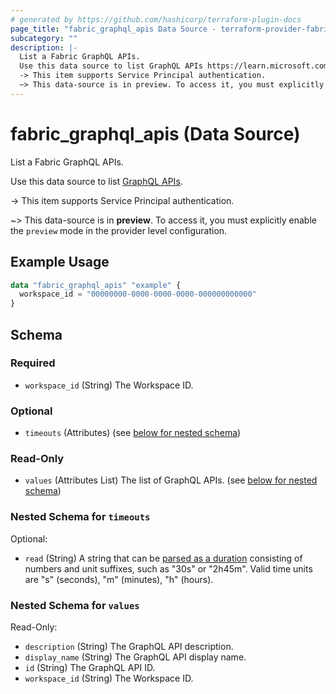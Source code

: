 ```yaml
---
# generated by https://github.com/hashicorp/terraform-plugin-docs
page_title: "fabric_graphql_apis Data Source - terraform-provider-fabric"
subcategory: ""
description: |-
  List a Fabric GraphQL APIs.
  Use this data source to list GraphQL APIs https://learn.microsoft.com/fabric/data-engineering/api-graphql-overview.
  -> This item supports Service Principal authentication.
  ~> This data-source is in preview. To access it, you must explicitly enable the preview mode in the provider level configuration.
---
```


# fabric_graphql_apis (Data Source)

List a Fabric GraphQL APIs.

Use this data source to list [GraphQL APIs](https://learn.microsoft.com/fabric/data-engineering/api-graphql-overview).

-> This item supports Service Principal authentication.

~> This data-source is in **preview**. To access it, you must explicitly enable the `preview` mode in the provider level configuration.

## Example Usage

```terraform
data "fabric_graphql_apis" "example" {
  workspace_id = "00000000-0000-0000-0000-000000000000"
}
```

<!-- schema generated by tfplugindocs -->
## Schema

### Required

- `workspace_id` (String) The Workspace ID.

### Optional

- `timeouts` (Attributes) (see [below for nested schema](#nestedatt--timeouts))

### Read-Only

- `values` (Attributes List) The list of GraphQL APIs. (see [below for nested schema](#nestedatt--values))

<a id="nestedatt--timeouts"></a>

### Nested Schema for `timeouts`

Optional:

- `read` (String) A string that can be [parsed as a duration](https://pkg.go.dev/time#ParseDuration) consisting of numbers and unit suffixes, such as "30s" or "2h45m". Valid time units are "s" (seconds), "m" (minutes), "h" (hours).

<a id="nestedatt--values"></a>

### Nested Schema for `values`

Read-Only:

- `description` (String) The GraphQL API description.
- `display_name` (String) The GraphQL API display name.
- `id` (String) The GraphQL API ID.
- `workspace_id` (String) The Workspace ID.
